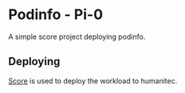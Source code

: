 # Podinfo - Pi-0

A simple score project deploying podinfo.

## Deploying

[Score](https://score.dev/) is used to deploy the workload to humanitec.

